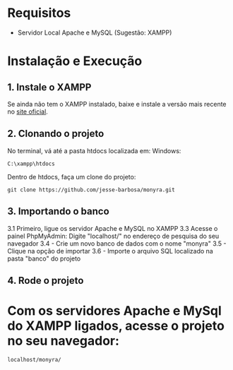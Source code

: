 # Requisitos

- Servidor Local Apache e MySQL (Sugestão: XAMPP)

# Instalação e Execução

## 1. Instale o XAMPP

Se ainda não tem o XAMPP instalado, baixe e instale a versão mais recente no [site oficial](https://www.apachefriends.org/pt_br/download.html).

## 2. Clonando o projeto

No terminal, vá até a pasta htdocs localizada em:
Windows:

    C:\xampp\htdocs

Dentro de htdocs, faça um clone do projeto:

    git clone https://github.com/jesse-barbosa/monyra.git

## 3. Importando o banco

3.1 Primeiro, ligue os servidor Apache e MySQL no XAMPP
3.3 Acesse o painel PhpMyAdmin: Digite "localhost/" no endereço de pesquisa do seu navegador
3.4 - Crie um novo banco de dados com o nome "monyra"
3.5 - Clique na opção de importar
3.6 - Importe o arquivo SQL localizado na pasta "banco" do projeto

## 4. Rode o projeto

# Com os servidores Apache e MySql do XAMPP ligados, acesse o projeto no seu navegador:

    localhost/monyra/
